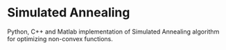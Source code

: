 <h1>Simulated Annealing</h1>

Python, C++ and Matlab implementation of Simulated Annealing algorithm for optimizing non-convex functions.
